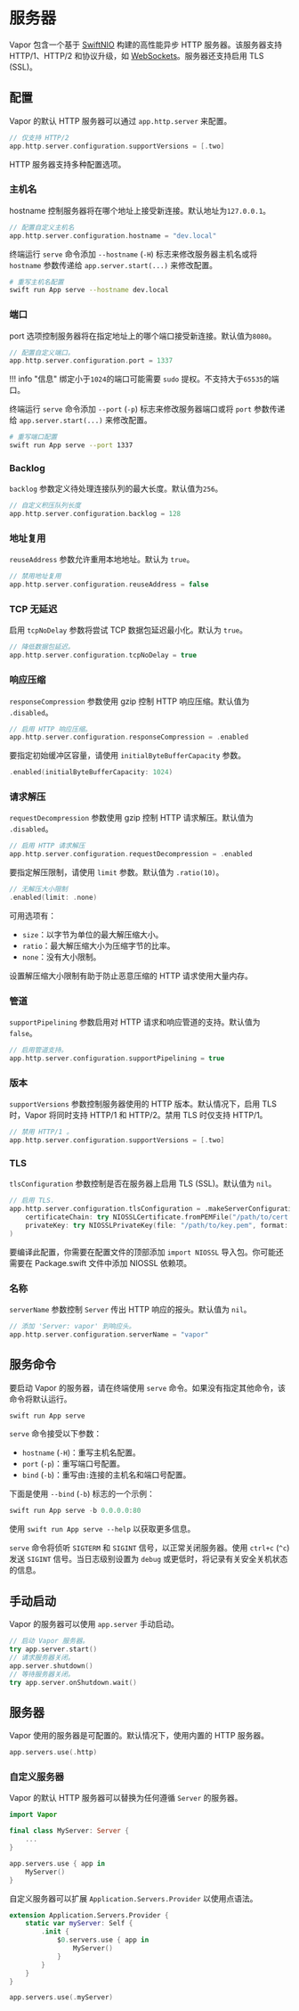 # 服务器

Vapor 包含一个基于 [SwiftNIO](https://github.com/apple/swift-nio) 构建的高性能异步 HTTP 服务器。该服务器支持 HTTP/1、HTTP/2 和协议升级，如 [WebSockets](websockets.zh.md)。服务器还支持启用 TLS (SSL)。

## 配置

Vapor 的默认 HTTP 服务器可以通过 `app.http.server` 来配置。

```swift
// 仅支持 HTTP/2
app.http.server.configuration.supportVersions = [.two]
```

HTTP 服务器支持多种配置选项。

### 主机名

hostname 控制服务器将在哪个地址上接受新连接。默认地址为`127.0.0.1`。

```swift
// 配置自定义主机名
app.http.server.configuration.hostname = "dev.local"
```

终端运行 `serve` 命令添加 `--hostname` (`-H`) 标志来修改服务器主机名或将 `hostname` 参数传递给 `app.server.start(...)` 来修改配置。

```sh
# 重写主机名配置
swift run App serve --hostname dev.local
```

### 端口

port 选项控制服务器将在指定地址上的哪个端口接受新连接。默认值为`8080`。

```swift
// 配置自定义端口。
app.http.server.configuration.port = 1337
```

!!! info "信息"
    绑定小于`1024`的端口可能需要 `sudo` 提权。不支持大于`65535`的端口。

终端运行 `serve` 命令添加 `--port` (`-p`) 标志来修改服务器端口或将 `port` 参数传递给 `app.server.start(...)` 来修改配置。

```sh
# 重写端口配置
swift run App serve --port 1337
```

### Backlog

`backlog` 参数定义待处理连接队列的最大长度。默认值为`256`。

```swift
// 自定义积压队列长度
app.http.server.configuration.backlog = 128
```

### 地址复用

`reuseAddress` 参数允许重用本地地址。默认为 `true`。

```swift
// 禁用地址复用
app.http.server.configuration.reuseAddress = false
```

### TCP 无延迟

启用 `tcpNoDelay` 参数将尝试 TCP 数据包延迟最小化。默认为 `true`。

```swift
// 降低数据包延迟。
app.http.server.configuration.tcpNoDelay = true
```

### 响应压缩

`responseCompression` 参数使用 gzip 控制 HTTP 响应压缩。默认值为 `.disabled`。

```swift
// 启用 HTTP 响应压缩。
app.http.server.configuration.responseCompression = .enabled
```

要指定初始缓冲区容量，请使用 `initialByteBufferCapacity` 参数。

```swift
.enabled(initialByteBufferCapacity: 1024)
```

### 请求解压

`requestDecompression` 参数使用 gzip 控制 HTTP 请求解压。默认值为 `.disabled`。

```swift
// 启用 HTTP 请求解压
app.http.server.configuration.requestDecompression = .enabled
```

要指定解压限制，请使用 `limit` 参数。默认值为 `.ratio(10)`。

```swift
// 无解压大小限制
.enabled(limit: .none)
```

可用选项有：

- `size`：以字节为单位的最大解压缩大小。
- `ratio`：最大解压缩大小为压缩字节的比率。
- `none`：没有大小限制。

设置解压缩大小限制有助于防止恶意压缩的 HTTP 请求使用大量内存。

### 管道

`supportPipelining` 参数启用对 HTTP 请求和响应管道的支持。默认值为 `false`。

```swift
// 启用管道支持。
app.http.server.configuration.supportPipelining = true
```

### 版本

`supportVersions` 参数控制服务器使用的 HTTP 版本。默认情况下，启用 TLS 时，Vapor 将同时支持 HTTP/1 和 HTTP/2。禁用 TLS 时仅支持 HTTP/1。

```swift
// 禁用 HTTP/1 。
app.http.server.configuration.supportVersions = [.two]
```

### TLS

`tlsConfiguration` 参数控制是否在服务器上启用 TLS (SSL)。默认值为 `nil`。

```swift
// 启用 TLS.
app.http.server.configuration.tlsConfiguration = .makeServerConfiguration(
    certificateChain: try NIOSSLCertificate.fromPEMFile("/path/to/cert.pem").map { .certificate($0) },
    privateKey: try NIOSSLPrivateKey(file: "/path/to/key.pem", format: .pem))
)
```

要编译此配置，你需要在配置文件的顶部添加 `import NIOSSL` 导入包。你可能还需要在 Package.swift 文件中添加 NIOSSL 依赖项。

### 名称

`serverName` 参数控制 `Server` 传出 HTTP 响应的报头。默认值为 `nil`。

```swift
// 添加 'Server: vapor' 到响应头。
app.http.server.configuration.serverName = "vapor"
```

## 服务命令

要启动 Vapor 的服务器，请在终端使用 `serve` 命令。如果没有指定其他命令，该命令将默认运行。

```swift
swift run App serve
```

`serve` 命令接受以下参数：

- `hostname` (`-H`)：重写主机名配置。
- `port` (`-p`)：重写端口号配置。
- `bind` (`-b`)：重写由`:`连接的主机名和端口号配置。

下面是使用 `--bind` (`-b`) 标志的一个示例：

```swift
swift run App serve -b 0.0.0.0:80
```

使用 `swift run App serve --help` 以获取更多信息。

`serve` 命令将侦听 `SIGTERM` 和 `SIGINT` 信号，以正常关闭服务器。使用 `ctrl+c` (`^c`) 发送 `SIGINT` 信号。当日志级别设置为 `debug` 或更低时，将记录有关安全关机状态的信息。

## 手动启动

Vapor 的服务器可以使用 `app.server` 手动启动。

```swift
// 启动 Vapor 服务器。
try app.server.start()
// 请求服务器关闭。
app.server.shutdown()
// 等待服务器关闭。
try app.server.onShutdown.wait()
```

## 服务器

Vapor 使用的服务器是可配置的。默认情况下，使用内置的 HTTP 服务器。

```swift
app.servers.use(.http)
```

### 自定义服务器

Vapor 的默认 HTTP 服务器可以替换为任何遵循 `Server` 的服务器。

```swift
import Vapor

final class MyServer: Server {
	...
}

app.servers.use { app in
	MyServer()
}
```

自定义服务器可以扩展 `Application.Servers.Provider` 以使用点语法。

```swift
extension Application.Servers.Provider {
    static var myServer: Self {
        .init {
            $0.servers.use { app in
            	MyServer()
            }
        }
    }
}

app.servers.use(.myServer)
```
